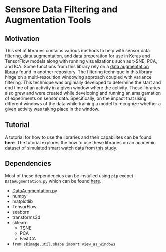 # **Sensore Data Filtering and Augmentation Tools**

## **Motivation**

This set of libraries contains various methods to help with sensor data
filtering, data augmentation, and data preperation for use in Keras and 
TensorFlow models along with running visualizations such as t-SNE, PCA, and ICA.
Some functions from this library rely on a [data augmentation 
library](https://github.com/maddyarmstrong/Data-Augmentation-For-Wearable-Sensor-Data/blob/master/DataAugmentation.py)
found in another repository.  The filtering technique in this library hinge on a
multi-resoultion windowing approach coupled with variance filtering. This
technique was  orginially developed to determine the start and end time of an
activity in a given window where the activity. These libraries also grew and
were  created while developing and running an amalgamation of experiments on
sensor data. Specifically, on the impact that using different windows of the 
data while training a model to recognize whether a given activity was taking
place in the window. 

## Tutorial

A tutorial for how to use the libraries and their capabilites can be found **here**. The tutorial explores the how to use these libraries on an academic dataset of simulated smart watch data from [this study](https://archive.ics.uci.edu/ml/datasets/Dataset+for+ADL+Recognition+with+Wrist-worn+Accelerometer).

## Dependencies
 
 Most of these dependencies can be installed using ```pip``` excpet ```DataAugmentation.py``` which can be found [here](https://github.com/maddyarmstrong/Data-Augmentation-For-Wearable-Sensor-Data/blob/master/DataAugmentation.py). 
* [DataAugmentation.py](https://github.com/maddyarmstrong/Data-Augmentation-For-Wearable-Sensor-Data/blob/master/DataAugmentation.py)
* numpy
* matplotlib
* TensorFlow
* seaborn
* transforms3d
* sklearn
    * TSNE
    * PCA
    * FastICA
* ```from skimage.util.shape import view_as_windows```
